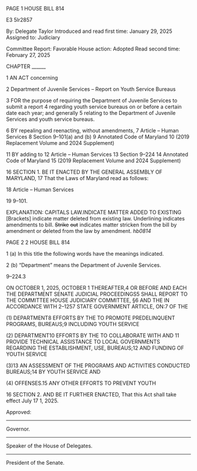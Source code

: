 PAGE 1
HOUSE BILL 814

E3 5lr2857

By: Delegate Taylor
Introduced and read first time: January 29, 2025
Assigned to: Judiciary

Committee Report: Favorable
House action: Adopted
Read second time: February 27, 2025

CHAPTER ______

1 AN ACT concerning

2 Department of Juvenile Services – Report on Youth Service Bureaus

3 FOR the purpose of requiring the Department of Juvenile Services to submit a report
4 regarding youth service bureaus on or before a certain date each year; and generally
5 relating to the Department of Juvenile Services and youth service bureaus.

6 BY repealing and reenacting, without amendments,
7 Article – Human Services
8 Section 9–101(a) and (b)
9 Annotated Code of Maryland
10 (2019 Replacement Volume and 2024 Supplement)

11 BY adding to
12 Article – Human Services
13 Section 9–224
14 Annotated Code of Maryland
15 (2019 Replacement Volume and 2024 Supplement)

16 SECTION 1. BE IT ENACTED BY THE GENERAL ASSEMBLY OF MARYLAND,
17 That the Laws of Maryland read as follows:

18 Article – Human Services

19 9–101.

EXPLANATION: CAPITALS LAW.INDICATE MATTER ADDED TO EXISTING
[Brackets] indicate matter deleted from existing law.
Underlining indicates amendments to bill.
~~Strike~~ ~~out~~ indicates matter stricken from the bill by amendment or deleted from the law by
amendment. *hb0814*

PAGE 2
2 HOUSE BILL 814

1 (a) In this title the following words have the meanings indicated.

2 (b) “Department” means the Department of Juvenile Services.

9–224.3

ON OCTOBER 1, 2025, OCTOBER 1 THEREAFTER,4 OR BEFORE AND EACH THE
DEPARTMENT SENATE JUDICIAL PROCEEDINGS5 SHALL REPORT TO THE
COMMITTEE HOUSE JUDICIARY COMMITTEE, §6 AND THE IN ACCORDANCE WITH
2–1257 STATE GOVERNMENT ARTICLE, ON:7 OF THE

(1) DEPARTMENT8 EFFORTS BY THE TO PROMOTE PREDELINQUENT
PROGRAMS, BUREAUS;9 INCLUDING YOUTH SERVICE

(2) DEPARTMENT10 EFFORTS BY THE TO COLLABORATE WITH AND
11 PROVIDE TECHNICAL ASSISTANCE TO LOCAL GOVERNMENTS REGARDING THE
ESTABLISHMENT, USE, BUREAUS;12 AND FUNDING OF YOUTH SERVICE

(3)13 AN ASSESSMENT OF THE PROGRAMS AND ACTIVITIES CONDUCTED
BUREAUS;14 BY YOUTH SERVICE AND

(4) OFFENSES.15 ANY OTHER EFFORTS TO PREVENT YOUTH

16 SECTION 2. AND BE IT FURTHER ENACTED, That this Act shall take effect July
17 1, 2025.

Approved:

________________________________________________________________________________
Governor.

________________________________________________________________________________
Speaker of the House of Delegates.

________________________________________________________________________________
President of the Senate.